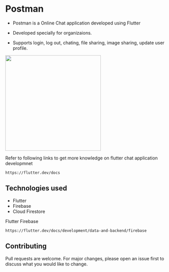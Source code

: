 # Postman

* Postman is a Online Chat application developed using Flutter

* Developed specially for organizaions.

* Supports login, log out, chating, file sharing, image sharing, update user profile. 

<img src="https://github.com/rohankumara/Postman/blob/main/Assets/Demo.gif" height="300px" width="300px">



Refer to following links to get more knowledge on flutter chat application developmnet
```
https://flutter.dev/docs
```

## Technologies used
* Flutter
* Firebase
* Cloud Firestore

Flutter Firebase 
```
https://flutter.dev/docs/development/data-and-backend/firebase
```
## Contributing
Pull requests are welcome. For major changes, please open an issue first to discuss what you would like to change.


